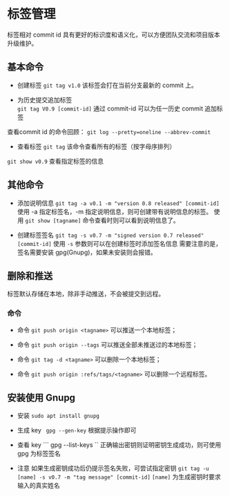 # 标签管理
标签相对 commit id 具有更好的标识度和语义化，可以方便团队交流和项目版本升级维护。

## 基本命令 
  
* 创建标签
``` git tag v1.0 ```
该标签会打在当前分支最新的 commit 上。

  
* 为历史提交追加标签  
``` git tag V0.9 [commit-id] ```
通过 commit-id 可以为任一历史 commit 追加标签
  
查看commit id 的命令回顾：
``` git log --pretty=oneline --abbrev-commit ```

  
* 查看标签
``` git tag ```
该命令查看所有的标签（按字母序排列）
  
``` git show v0.9 ```
查看指定标签的信息
  
  
## 其他命令

* 添加说明信息
``` git tag -a v0.1 -m "version 0.8 released" [commit-id] ```
使用 -a 指定标签名，-m 指定说明信息，则可创建带有说明信息的标签。
使用 `git show [tagname]` 命令查看时则可以看到说明信息了。
  
* 创建标签签名
``` git tag -s v0.7 -m "signed version 0.7 released" [commit-id] ```
使用 `-s` 参数则可以在创建标签时添加签名信息
需要注意的是，签名需要安装 gpg(Gnupg)，如果未安装则会报错。


## 删除和推送
标签默认存储在本地，除非手动推送，不会被提交到远程。
  
### 命令
  
* 命令 `git push origin <tagname>` 可以推送一个本地标签；
  
* 命令 `git push origin --tags` 可以推送全部未推送过的本地标签；
  
* 命令 `git tag -d <tagname>` 可以删除一个本地标签；
  
* 命令 `git push origin :refs/tags/<tagname>` 可以删除一个远程标签。


  
  
  
## 安装使用 Gnupg
  
* 安装
``` sudo apt install gnupg ```
  
* 生成 key
``` gpg --gen-key```
根据提示操作即可
  
* 查看 key
``` gpg --list-keys ``
正确输出密钥则证明密钥生成成功，则可使用 gpg 为标签签名
  
* 注意
如果生成密钥成功后仍提示签名失败，可尝试指定密钥
``` git tag -u [name] -s v0.7 -m "tag message" [commit-id] ```
`[name]` 为生成密钥时要求输入的真实姓名